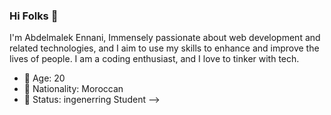 ### Hi Folks 👋

I'm Abdelmalek Ennani,
Immensely passionate about web development and related technologies,
and I aim to use my skills to enhance and improve the lives of people.
I am a coding enthusiast, and I love to tinker with tech.

- 🔭 Age: 20
- 🌱 Nationality: Moroccan
- 👯 Status: ingenerring Student
-->
